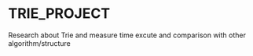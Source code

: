 # TRIE_PROJECT
Research about Trie and measure time excute and comparison with other algorithm/structure
